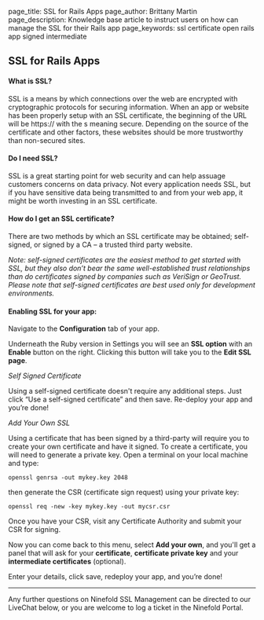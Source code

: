 page_title:       SSL for Rails Apps
page_author:      Brittany Martin
page_description: Knowledge base article to instruct users on how can manage the SSL for their Rails app 
page_keywords:    ssl certificate open rails app signed intermediate

## SSL for Rails Apps 

#### What is SSL?

SSL is a means by which connections over the web are encrypted with cryptographic protocols for securing information. When an app or website has been properly setup with an SSL certificate, the beginning of the URL will be https:// with the s meaning secure. Depending on the source of the certificate and other factors, these websites should be more trustworthy than non-secured sites. 

#### Do I need SSL?

SSL is a great starting point for web security and can help assuage customers concerns on data privacy. Not every application needs SSL, but if you have sensitive data being transmitted to and from your web app, it might be worth investing in an SSL certificate. 

#### How do I get an SSL certificate?

There are two methods by which an SSL certificate may be obtained; self-signed, or signed by a CA – a trusted third party website. 

_Note: self-signed certificates are the easiest method to get started with SSL, but they also don’t bear the same well-established trust relationships than do certificates signed by companies such as VeriSign or GeoTrust. Please note that self-signed certificates are best used only for development environments._

#### Enabling SSL for your app:

Navigate to the __Configuration__ tab of your app. 

Underneath the Ruby version in Settings you will see an __SSL option__ with an __Enable__ button on the right. Clicking this button will take you to the __Edit SSL page__.

_Self Signed Certificate_

Using a self-signed certificate doesn't require any additional steps.  Just click “Use a self-signed certificate” and then save. Re-deploy your app and you’re done!

_Add Your Own SSL_

Using a certificate that has been signed by a third-party will require you to create your own certificate and have it signed.  To create a certificate, you will need to generate a private key. Open a terminal on your local machine and type:

	openssl genrsa -out mykey.key 2048

then generate the CSR (certificate sign request) using your private key:

	openssl req -new -key mykey.key -out mycsr.csr

Once you have your CSR, visit any Certificate Authority and submit your CSR for signing.

Now you can come back to this menu, select __Add your own__, and you'll get a panel that will ask for your __certificate__, __certificate private key__ and your __intermediate certificates__ (optional).

Enter your details, click save, redeploy your app, and you’re done!

--------------

Any further questions on Ninefold SSL Management can be directed to our LiveChat below, or you are welcome to log a ticket in the Ninefold Portal.